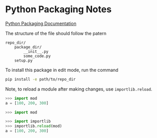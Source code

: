 # Python Packaging Notes

[Python Packaging Documentation](https://python-packaging.readthedocs.io/en/latest/minimal.html)

The structure of the file should follow the patern

```
repo_dir/
    package_dir/
        __init__.py
        some_code.py
    setup.py
```

To install this package in edit mode, run the command

```bash
pip install -e path/to/repo_dir
```

Note, to reload a module after making changes, use `importlib.reload`.

```python
>>> import mod
a = [100, 200, 300]

>>> import mod

>>> import importlib
>>> importlib.reload(mod)
a = [100, 200, 300]
```
